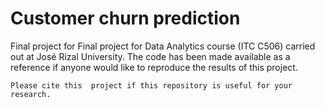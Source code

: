 # Customer churn prediction
Final project for Final project for Data Analytics course (ITC C506) carried out at José Rizal University. The code has been made available as a reference if anyone would like to reproduce the results of this project.

```Please cite this  project if this repository is useful for your research.```

